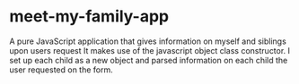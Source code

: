 # meet-my-family-app
A pure JavaScript application that gives information on myself and siblings upon users request It makes use of the javascript object class constructor. I set up each child as a new object and parsed information on each child the user requested on the form.

